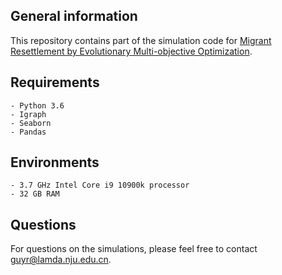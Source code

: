 ## General information

This repository contains part of the simulation code for [Migrant Resettlement by Evolutionary Multi-objective Optimization](https://arxiv.org/abs/2310.08896).

## Requirements

```
- Python 3.6
- Igraph
- Seaborn
- Pandas
```

## Environments

```
- 3.7 GHz Intel Core i9 10900k processor
- 32 GB RAM
```

## Questions
For questions on the simulations, please feel free to contact guyr@lamda.nju.edu.cn.
